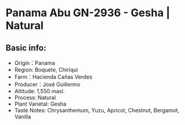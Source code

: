 # Panama Abu GN-2936 - Gesha | Natural

## Basic info:

- Origin：Panama
- Region: Boquete, Chiriqui
- Farm：Hacienda Cañas Verdes
- Producer：José Guillermo
- Altitude: 1,550 masl.
- Process: Natural
- Plant Varietal: Gesha
- Taste Notes: Chrysanthemum, Yuzu, Apricot, Chestnut, Bergamot, Vanilla
